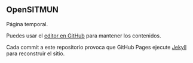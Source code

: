 ## OpenSITMUN

Página temporal. 

Puedes usar el [editor en GitHub](https://github.com/OpenSITMUN/OpenSITMUN.github.io/edit/master/index.md) para mantener los contenidos.

Cada commit a este repositorio provoca que GitHub Pages ejecute [Jekyll](https://jekyllrb.com/) para reconstruir el sitio.
